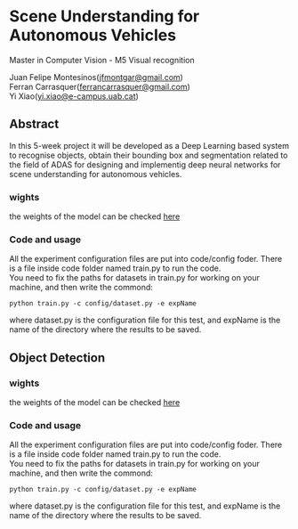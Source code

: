 # Scene Understanding for Autonomous Vehicles
Master in Computer Vision - M5 Visual recognition

Juan Felipe Montesinos(jfmontgar@gmail.com)  
Ferran Carrasquer(ferrancarrasquer@gmail.com)  
Yi Xiao(yi.xiao@e-campus.uab.cat)  

## Abstract   
In this 5-week project it will be developed as a Deep Learning based system to recognise objects, obtain their bounding box and segmentation related to the field of ADAS for designing and implementig deep neural networks for scene understanding for autonomous vehicles.



### wights  
the weights of the model can be checked [here](https://drive.google.com/drive/folders/1xRXmhrm1Ng86Y3ANa_N83xyltfwZU_IP?usp=sharing)  

### Code and usage  
All the experiment configuration files are put into code/config foder. There is a file inside code folder named train.py  to run the code.  
You need to fix the paths for datasets in train.py for working on your machine, and then write the commond:
```
python train.py -c config/dataset.py -e expName
```
where dataset.py is the configuration file for this test, and expName is the name of the directory where the results to be saved.


##  Object Detection
### wights  
the weights of the model can be checked [here](https://drive.google.com/drive/folders/1Aw_FuOW_3VCYB5EoUSkCgMnOJGOtmCvN)  

### Code and usage  
All the experiment configuration files are put into code/config foder. There is a file inside code folder named train.py  to run the code.  
You need to fix the paths for datasets in train.py for working on your machine, and then write the commond:
```
python train.py -c config/dataset.py -e expName
```
where dataset.py is the configuration file for this test, and expName is the name of the directory where the results to be saved.


